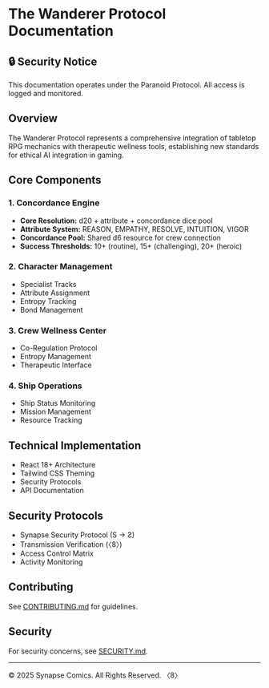 # The Wanderer Protocol Documentation

## 🔒 Security Notice
This documentation operates under the Paranoid Protocol. All access is logged and monitored.

## Overview
The Wanderer Protocol represents a comprehensive integration of tabletop RPG mechanics with therapeutic wellness tools, establishing new standards for ethical AI integration in gaming.

## Core Components

### 1. Concordance Engine
- **Core Resolution:** d20 + attribute + concordance dice pool
- **Attribute System:** REASON, EMPATHY, RESOLVE, INTUITION, VIGOR
- **Concordance Pool:** Shared d6 resource for crew connection
- **Success Thresholds:** 10+ (routine), 15+ (challenging), 20+ (heroic)

### 2. Character Management
- Specialist Tracks
- Attribute Assignment
- Entropy Tracking
- Bond Management

### 3. Crew Wellness Center
- Co-Regulation Protocol
- Entropy Management
- Therapeutic Interface

### 4. Ship Operations
- Ship Status Monitoring
- Mission Management
- Resource Tracking

## Technical Implementation
- React 18+ Architecture
- Tailwind CSS Theming
- Security Protocols
- API Documentation

## Security Protocols
- Synapse Security Protocol (S → Ƨ)
- Transmission Verification (〈8〉)
- Access Control Matrix
- Activity Monitoring

## Contributing
See [CONTRIBUTING.md](./community/CONTRIBUTING.md) for guidelines.

## Security
For security concerns, see [SECURITY.md](./community/SECURITY.md).

---
© 2025 Synapse Comics. All Rights Reserved.
〈8〉